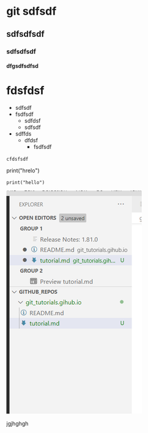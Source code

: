 # git sdfsdf

## sdfsdfsdf
 
### sdfsdfsdf


#### dfgsdfsdfsd


# fdsfdsf
- sdfsdf
- fsdfsdf
    - sdfdsf
    - sdfsdf
- sdffds
    - dfdsf
        - fsdfsdf

`cfdsfsdf`

print("hrelo")
```
print("hello")

```

![Alt text](image.png)

jgjhghgh